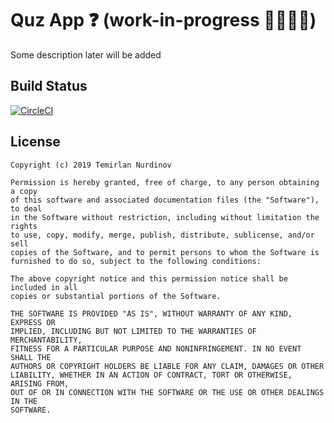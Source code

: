 # Quz App ❓ (work-in-progress 👨‍💻👩‍💻)

Some description later will be added

## Build Status

[![CircleCI](https://circleci.com/gh/tnurdinov/Quz/tree/develop.svg?style=svg)](https://circleci.com/gh/tnurdinov/Quz/tree/develop)

## License

```
Copyright (c) 2019 Temirlan Nurdinov

Permission is hereby granted, free of charge, to any person obtaining a copy
of this software and associated documentation files (the "Software"), to deal
in the Software without restriction, including without limitation the rights
to use, copy, modify, merge, publish, distribute, sublicense, and/or sell
copies of the Software, and to permit persons to whom the Software is
furnished to do so, subject to the following conditions:

The above copyright notice and this permission notice shall be included in all
copies or substantial portions of the Software.

THE SOFTWARE IS PROVIDED "AS IS", WITHOUT WARRANTY OF ANY KIND, EXPRESS OR
IMPLIED, INCLUDING BUT NOT LIMITED TO THE WARRANTIES OF MERCHANTABILITY,
FITNESS FOR A PARTICULAR PURPOSE AND NONINFRINGEMENT. IN NO EVENT SHALL THE
AUTHORS OR COPYRIGHT HOLDERS BE LIABLE FOR ANY CLAIM, DAMAGES OR OTHER
LIABILITY, WHETHER IN AN ACTION OF CONTRACT, TORT OR OTHERWISE, ARISING FROM,
OUT OF OR IN CONNECTION WITH THE SOFTWARE OR THE USE OR OTHER DEALINGS IN THE
SOFTWARE.
```
